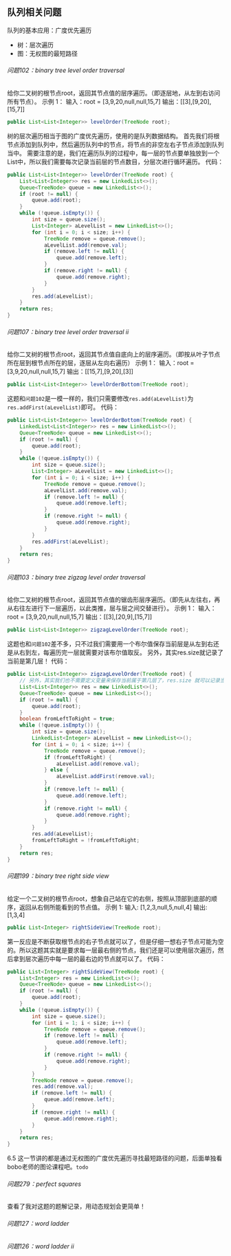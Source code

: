 ## 队列相关问题

队列的基本应用：广度优先遍历
- 树：层次遍历
- 图：无权图的最短路径

###### 问题102：binary tree level order traversal

给你二叉树的根节点root，返回其节点值的层序遍历。（即逐层地，从左到右访问所有节点）。
示例 1：
输入：root = [3,9,20,null,null,15,7]
输出：[[3],[9,20],[15,7]]
```java
public List<List<Integer>> levelOrder(TreeNode root);
```

树的层次遍历相当于图的广度优先遍历，使用的是队列数据结构。
首先我们将根节点添加到队列中，然后遍历队列中的节点，将节点的非空左右子节点添加到队列当中。
需要注意的是，我们在遍历队列的过程中，每一层的节点要单独放到一个List中，所以我们需要每次记录当前层的节点数目，分层次进行循环遍历。
代码：
```java
public List<List<Integer>> levelOrder(TreeNode root) {
    List<List<Integer>> res = new LinkedList<>();
    Queue<TreeNode> queue = new LinkedList<>();
    if (root != null) {
        queue.add(root);
    }
    while (!queue.isEmpty()) {
        int size = queue.size();
        List<Integer> aLevelList = new LinkedList<>();
        for (int i = 0; i < size; i++) {
            TreeNode remove = queue.remove();
            aLevelList.add(remove.val);
            if (remove.left != null) {
                queue.add(remove.left);
            }
            if (remove.right != null) {
                queue.add(remove.right);
            }
        }
        res.add(aLevelList);
    }
    return res;
}
```

###### 问题107：binary tree level order traversal ii

给你二叉树的根节点root，返回其节点值自底向上的层序遍历。（即按从叶子节点所在层到根节点所在的层，逐层从左向右遍历）
示例 1：
输入：root = [3,9,20,null,null,15,7]
输出：[[15,7],[9,20],[3]]
```java
public List<List<Integer>> levelOrderBottom(TreeNode root);
```

这题和`问题102`是一模一样的，我们只需要修改`res.add(aLevelList)`为`res.addFirst(aLevelList)`即可。
代码：
```java
public List<List<Integer>> levelOrderBottom(TreeNode root) {
    LinkedList<List<Integer>> res = new LinkedList<>();
    Queue<TreeNode> queue = new LinkedList<>();
    if (root != null) {
        queue.add(root);
    }
    while (!queue.isEmpty()) {
        int size = queue.size();
        List<Integer> aLevelList = new LinkedList<>();
        for (int i = 0; i < size; i++) {
            TreeNode remove = queue.remove();
            aLevelList.add(remove.val);
            if (remove.left != null) {
                queue.add(remove.left);
            }
            if (remove.right != null) {
                queue.add(remove.right);
            }
        }
        res.addFirst(aLevelList);
    }
    return res;
}
```

###### 问题103：binary tree zigzag level order traversal

给你二叉树的根节点root，返回其节点值的锯齿形层序遍历。（即先从左往右，再从右往左进行下一层遍历，以此类推，层与层之间交替进行）。
示例 1：
输入：root = [3,9,20,null,null,15,7]
输出：[[3],[20,9],[15,7]]
```java
public List<List<Integer>> zigzagLevelOrder(TreeNode root);
``` 

这题也和`问题102`差不多，只不过我们需要用一个布尔值保存当前层是从左到右还是从右到左，每遍历完一层就需要对该布尔值取反。
另外，其实res.size就记录了当前是第几层！
代码：
```java
public List<List<Integer>> zigzagLevelOrder(TreeNode root) {
    // 另外，其实我们也不需要定义变量来保存当前属于第几层了，res.size 就可以记录当前是第几层
    List<List<Integer>> res = new LinkedList<>();
    Queue<TreeNode> queue = new LinkedList<>();
    if (root != null) {
        queue.add(root);
    }
    boolean fromLeftToRight = true;
    while (!queue.isEmpty()) {
        int size = queue.size();
        LinkedList<Integer> aLevelList = new LinkedList<>();
        for (int i = 0; i < size; i++) {
            TreeNode remove = queue.remove();
            if (fromLeftToRight) {
                aLevelList.add(remove.val);
            } else {
                aLevelList.addFirst(remove.val);
            }
            if (remove.left != null) {
                queue.add(remove.left);
            }
            if (remove.right != null) {
                queue.add(remove.right);
            }
        }
        res.add(aLevelList);
        fromLeftToRight = !fromLeftToRight;
    }
    return res;
}
```

###### 问题199：binary tree right side view 

给定一个二叉树的根节点root，想象自己站在它的右侧，按照从顶部到底部的顺序，返回从右侧所能看到的节点值。
示例 1:
输入: [1,2,3,null,5,null,4]
输出: [1,3,4]
```java
public List<Integer> rightSideView(TreeNode root);
```

第一反应是不断获取根节点的右子节点就可以了，但是仔细一想右子节点可能为空的。所以这题其实就是要求每一层最右侧的节点，我们还是可以使用层次遍历，然后拿到层次遍历中每一层的最右边的节点就可以了。
代码：
```java
public List<Integer> rightSideView(TreeNode root) {
    List<Integer> res = new LinkedList<>();
    Queue<TreeNode> queue = new LinkedList<>();
    if (root != null) {
        queue.add(root);
    }
    while (!queue.isEmpty()) {
        int size = queue.size();
        for (int i = 1; i < size; i++) {
            TreeNode remove = queue.remove();
            if (remove.left != null) {
                queue.add(remove.left);
            }
            if (remove.right != null) {
                queue.add(remove.right);
            }
        }
        TreeNode remove = queue.remove();
        res.add(remove.val);
        if (remove.left != null) {
            queue.add(remove.left);
        }
        if (remove.right != null) {
            queue.add(remove.right);
        }
    }
    return res;
}
```

6.5 这一节讲的都是通过无权图的广度优先遍历寻找最短路径的问题，后面单独看bobo老师的图论课程吧。`todo`

###### 问题279：perfect squares

查看了我对这题的题解记录，用动态规划会更简单！

###### 问题127：word ladder

###### 问题126：word ladder ii


